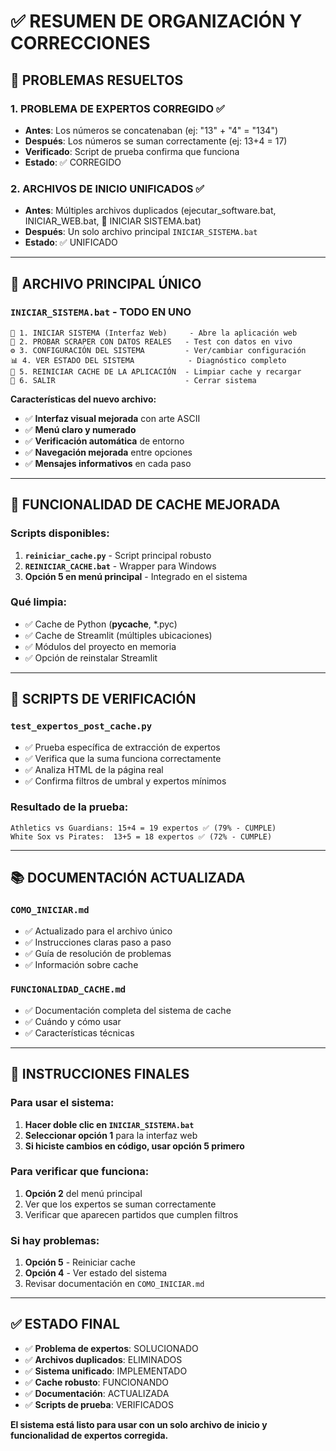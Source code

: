 # ✅ RESUMEN DE ORGANIZACIÓN Y CORRECCIONES

## 🎯 **PROBLEMAS RESUELTOS**

### 1. **PROBLEMA DE EXPERTOS CORREGIDO** ✅
- **Antes**: Los números se concatenaban (ej: "13" + "4" = "134")
- **Después**: Los números se suman correctamente (ej: 13+4 = 17)
- **Verificado**: Script de prueba confirma que funciona
- **Estado**: ✅ CORREGIDO

### 2. **ARCHIVOS DE INICIO UNIFICADOS** ✅
- **Antes**: Múltiples archivos duplicados (ejecutar_software.bat, INICIAR_WEB.bat, 🚀 INICIAR SISTEMA.bat)
- **Después**: Un solo archivo principal `INICIAR_SISTEMA.bat`
- **Estado**: ✅ UNIFICADO

---

## 📁 **ARCHIVO PRINCIPAL ÚNICO**

### `INICIAR_SISTEMA.bat` - TODO EN UNO
```
🚀 1. INICIAR SISTEMA (Interfaz Web)     - Abre la aplicación web
🧪 2. PROBAR SCRAPER CON DATOS REALES   - Test con datos en vivo  
⚙️ 3. CONFIGURACIÓN DEL SISTEMA         - Ver/cambiar configuración
📊 4. VER ESTADO DEL SISTEMA            - Diagnóstico completo
🔄 5. REINICIAR CACHE DE LA APLICACIÓN  - Limpiar cache y recargar
🚪 6. SALIR                             - Cerrar sistema
```

**Características del nuevo archivo:**
- ✅ **Interfaz visual mejorada** con arte ASCII
- ✅ **Menú claro y numerado**
- ✅ **Verificación automática** de entorno
- ✅ **Navegación mejorada** entre opciones
- ✅ **Mensajes informativos** en cada paso

---

## 🔧 **FUNCIONALIDAD DE CACHE MEJORADA**

### Scripts disponibles:
1. **`reiniciar_cache.py`** - Script principal robusto
2. **`REINICIAR_CACHE.bat`** - Wrapper para Windows
3. **Opción 5 en menú principal** - Integrado en el sistema

### Qué limpia:
- ✅ Cache de Python (__pycache__, *.pyc)
- ✅ Cache de Streamlit (múltiples ubicaciones)
- ✅ Módulos del proyecto en memoria
- ✅ Opción de reinstalar Streamlit

---

## 🧪 **SCRIPTS DE VERIFICACIÓN**

### `test_expertos_post_cache.py`
- ✅ Prueba específica de extracción de expertos
- ✅ Verifica que la suma funciona correctamente
- ✅ Analiza HTML de la página real
- ✅ Confirma filtros de umbral y expertos mínimos

### Resultado de la prueba:
```
Athletics vs Guardians: 15+4 = 19 expertos ✅ (79% - CUMPLE)
White Sox vs Pirates:  13+5 = 18 expertos ✅ (72% - CUMPLE)
```

---

## 📚 **DOCUMENTACIÓN ACTUALIZADA**

### `COMO_INICIAR.md`
- ✅ Actualizado para el archivo único
- ✅ Instrucciones claras paso a paso
- ✅ Guía de resolución de problemas
- ✅ Información sobre cache

### `FUNCIONALIDAD_CACHE.md`
- ✅ Documentación completa del sistema de cache
- ✅ Cuándo y cómo usar
- ✅ Características técnicas

---

## 🎯 **INSTRUCCIONES FINALES**

### Para usar el sistema:
1. **Hacer doble clic en `INICIAR_SISTEMA.bat`**
2. **Seleccionar opción 1** para la interfaz web
3. **Si hiciste cambios en código, usar opción 5 primero**

### Para verificar que funciona:
1. **Opción 2** del menú principal
2. Ver que los expertos se suman correctamente
3. Verificar que aparecen partidos que cumplen filtros

### Si hay problemas:
1. **Opción 5** - Reiniciar cache
2. **Opción 4** - Ver estado del sistema
3. Revisar documentación en `COMO_INICIAR.md`

---

## ✅ **ESTADO FINAL**

- ✅ **Problema de expertos**: SOLUCIONADO
- ✅ **Archivos duplicados**: ELIMINADOS 
- ✅ **Sistema unificado**: IMPLEMENTADO
- ✅ **Cache robusto**: FUNCIONANDO
- ✅ **Documentación**: ACTUALIZADA
- ✅ **Scripts de prueba**: VERIFICADOS

**El sistema está listo para usar con un solo archivo de inicio y funcionalidad de expertos corregida.**
